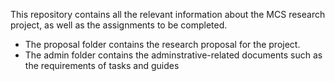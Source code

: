This repository contains all the relevant information about the MCS research project, as well as the assignments to be completed. 
- The proposal folder contains the research proposal for the project. 
- The admin folder contains the adminstrative-related documents such as the requirements of tasks and guides
